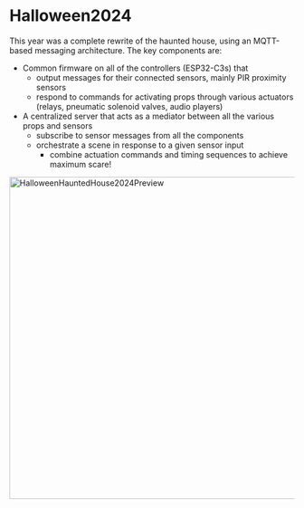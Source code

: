 # Halloween2024

This year was a complete rewrite of the haunted house, using an MQTT-based messaging architecture. The key components are:
- Common firmware on all of the controllers (ESP32-C3s) that
  - output messages for their connected sensors, mainly PIR proximity sensors
  - respond to commands for activating props through various actuators (relays, pneumatic solenoid valves, audio players)
- A centralized server that acts as a mediator between all the various props and sensors
  - subscribe to sensor messages from all the components
  - orchestrate a scene in response to a given sensor input
    - combine actuation commands and timing sequences to achieve maximum scare!

[<img width="569" alt="HalloweenHauntedHouse2024Preview" src="https://github.com/jakelevirne/Halloween2024/assets/51732/c691ddff-7fa9-4cad-8407-8cfbed17d607">](https://drive.google.com/file/d/1zwmoVLYiJhM9uvdrN-SONa0KXk6m6njB/preview)

